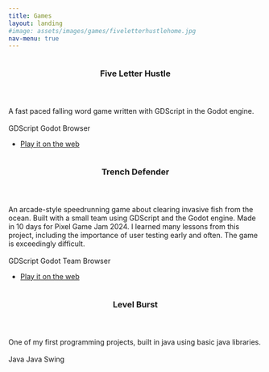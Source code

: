 ```yaml
---
title: Games
layout: landing
#image: assets/images/games/fiveletterhustlehome.jpg
nav-menu: true
---
```


<!-- Main -->
<div id="main">

<!-- Two -->
<section id="two" class="spotlights">
	<section>
		<a href="" class="image">
			<img src="{% link assets/images/games/fiveletterhustlehome.jpg %}" alt="" data-position="center center" />
		</a>
		<div class="content">
			<div class="inner">
				<header class="major">
					<h3>Five Letter Hustle</h3>
				</header>
				<p>A fast paced falling word game written with GDScript in the Godot engine.<br><br>
				<span class="badge">GDScript</span>  <span class="badge">Godot</span>  <span class="badge">Browser</span>
				</p>
				<ul class="actions">
					<li><a href="https://mrorenomnom.itch.io/fiveletterhustle" class="button">Play it on the web</a></li>
				</ul>
			</div>
		</div>
	</section>
	<section>
		<a href="" class="image">
			<img src="{% link assets/images/games/trenchdefender.jpg %}" alt="" data-position="top center" />
		</a>
		<div class="content">
			<div class="inner">
				<header class="major">
					<h3>Trench Defender</h3>
				</header>
				<p>An arcade-style speedrunning game about clearing invasive fish from the ocean. Built with a small team using GDScript and the Godot engine. Made in 10 days for Pixel Game Jam 2024. I learned many lessons from this project, including the importance of user testing early and often.
				The game is exceedingly difficult.<br><br>
				<span class="badge">GDScript</span>  <span class="badge">Godot</span>  <span class="badge">Team</span>  <span class="badge">Browser</span>
				</p>
				<ul class="actions">
					<li><a href="https://oireoireoire.itch.io/trench-defenders" class="button">Play it on the web</a></li>
				</ul>
			</div>
		</div>
	</section>
	<section>
		<a href="" class="image">
			<img src="{% link assets/images/games/levelbursthome.jpg %}" alt="" data-position="25% 25%" />
		</a>
		<div class="content">
			<div class="inner">
				<header class="major">
					<h3>Level Burst</h3>
				</header>
				<p>One of my first programming projects, built in java using basic java libraries.<br><br>
				<span class="badge">Java</span>  <span class="badge">Java Swing</span>
				</p>
			</div>
		</div>
	</section>
</section>

</div>
